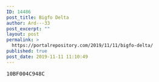 ```yaml
---
ID: 14486
post_title: Bigfo Delta
author: Ard---33
post_excerpt: ""
layout: post
permalink: >
  https://portalrepository.com/2019/11/11/bigfo-delta/
published: true
post_date: 2019-11-11 11:10:49
---
```

<pre>10BF004C948C</pre>